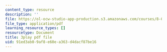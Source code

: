 ```yaml
---
content_type: resource
description: ''
file: https://ol-ocw-studio-app-production.s3.amazonaws.com/courses/8-01sc-classical-mechanics-fall-2016/91ed3ab09af8e60ea363d4dacf87be16_ZApVXJZF7pE.pdf
file_type: application/pdf
learning_resource_types: []
resourcetype: Document
title: 3play pdf file
uid: 91ed3ab0-9af8-e60e-a363-d4dacf87be16
---
```

